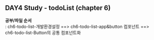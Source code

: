 ## DAY4 Study - todoList (chapter 6)
**공부/파일 순서<br/>**
: ch6-todo-list-개발환경설정 ==> ch6-todo-list-app&button 컴포넌트 ==> ch6-todo-list-Button의 공통 컴포넌트화
